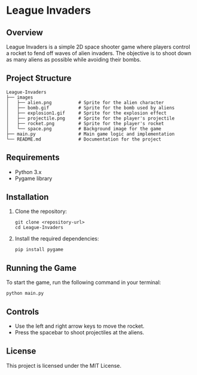 # League Invaders

## Overview
League Invaders is a simple 2D space shooter game where players control a rocket to fend off waves of alien invaders. The objective is to shoot down as many aliens as possible while avoiding their bombs.

## Project Structure
```
League-Invaders
├── images
│   ├── alien.png          # Sprite for the alien character
│   ├── bomb.gif           # Sprite for the bomb used by aliens
│   ├── explosion1.gif     # Sprite for the explosion effect
│   ├── projectile.png     # Sprite for the player's projectile
│   ├── rocket.png         # Sprite for the player's rocket
│   └── space.png          # Background image for the game
├── main.py                # Main game logic and implementation
└── README.md              # Documentation for the project
```

## Requirements
- Python 3.x
- Pygame library

## Installation
1. Clone the repository:
   ```
   git clone <repository-url>
   cd League-Invaders
   ```

2. Install the required dependencies:
   ```
   pip install pygame
   ```

## Running the Game
To start the game, run the following command in your terminal:
```
python main.py
```

## Controls
- Use the left and right arrow keys to move the rocket.
- Press the spacebar to shoot projectiles at the aliens.

## License
This project is licensed under the MIT License.